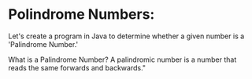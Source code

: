 # Polindrome Numbers:
Let's create a program in Java to determine whether a given number is a 'Palindrome Number.'

What is a Palindrome Number?
A palindromic number is a number that reads the same forwards and backwards."